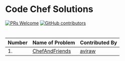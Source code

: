 # Code Chef Solutions
[![PRs Welcome](https://img.shields.io/badge/PRs-welcome-brightgreen.svg?style=flat-square)](http://makeapullrequest.com)
[![GitHub contributors](https://img.shields.io/github/contributors/sachin-cpp/codechef.svg)](https://github.com/sachin-cpp/codechef/graphs/contributors)
#
#
| Number | Name of Problem | Contributed By |
|-|-|-|
|1.|[ChefAndFriends]()|[aviraw](https://github.com/aviraw)|

#
